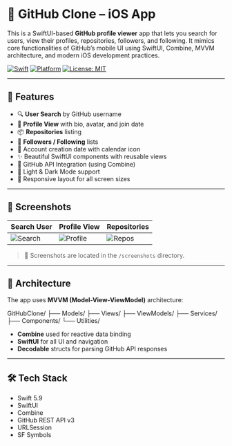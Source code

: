 # 📱 GitHub Clone – iOS App

This is a SwiftUI-based **GitHub profile viewer** app that lets you search for users, view their profiles, repositories, followers, and following. It mimics core functionalities of GitHub’s mobile UI using SwiftUI, Combine, MVVM architecture, and modern iOS development practices.

[![Swift](https://img.shields.io/badge/Swift-5.9-orange)](https://swift.org)
[![Platform](https://img.shields.io/badge/platform-iOS-lightgrey)](https://developer.apple.com/ios)
[![License: MIT](https://img.shields.io/badge/License-MIT-blue.svg)](LICENSE)

---

## 🚀 Features

- 🔍 **User Search** by GitHub username
- 👤 **Profile View** with bio, avatar, and join date
- 📦 **Repositories** listing
- 🤝 **Followers / Following** lists
- 📅 Account creation date with calendar icon
- ✨ Beautiful SwiftUI components with reusable views
- 🔗 GitHub API Integration (using Combine)
- 🌙 Light & Dark Mode support
- 📱 Responsive layout for all screen sizes

---

## 📸 Screenshots

| Search User | Profile View | Repositories |
|-------------|--------------|--------------|
| ![Search](screenshots/search.png) | ![Profile](screenshots/profile.png) | ![Repos](screenshots/repos.png) | ![Follower](screenshots/repos.png)

> 📁 Screenshots are located in the `/screenshots` directory.

---

## 🧱 Architecture

The app uses **MVVM (Model-View-ViewModel)** architecture:

GitHubClone/
├── Models/
├── Views/
├── ViewModels/
├── Services/
├── Components/
└── Utilities/



- **Combine** used for reactive data binding
- **SwiftUI** for all UI and navigation
- **Decodable** structs for parsing GitHub API responses

---

## 🛠️ Tech Stack

- Swift 5.9
- SwiftUI
- Combine
- GitHub REST API v3
- URLSession
- SF Symbols



